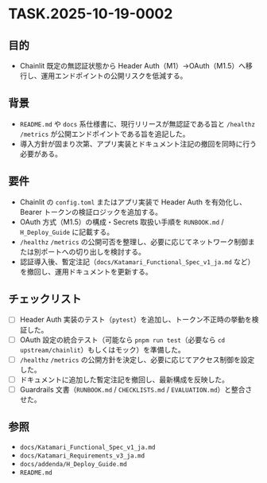 # TASK.2025-10-19-0002

## 目的
- Chainlit 既定の無認証状態から Header Auth（M1）→OAuth（M1.5）へ移行し、運用エンドポイントの公開リスクを低減する。

## 背景
- `README.md` や `docs` 系仕様書に、現行リリースが無認証である旨と `/healthz` `/metrics` が公開エンドポイントである旨を追記した。
- 導入方針が固まり次第、アプリ実装とドキュメント注記の撤回を同時に行う必要がある。

## 要件
- Chainlit の `config.toml` またはアプリ実装で Header Auth を有効化し、Bearer トークンの検証ロジックを追加する。
- OAuth 方式（M1.5）の構成・Secrets 取扱い手順を `RUNBOOK.md` / `H_Deploy_Guide` に記載する。
- `/healthz` `/metrics` の公開可否を整理し、必要に応じてネットワーク制御または別ポートへの切り出しを検討する。
- 認証導入後、暫定注記（`docs/Katamari_Functional_Spec_v1_ja.md` など）を撤回し、運用ドキュメントを更新する。

## チェックリスト
- [ ] Header Auth 実装のテスト（`pytest`）を追加し、トークン不正時の挙動を検証した。
- [ ] OAuth 設定の統合テスト（可能なら `pnpm run test`（必要なら `cd upstream/chainlit`）もしくはモック）を準備した。
- [ ] `/healthz` `/metrics` の公開方針を決定し、必要に応じてアクセス制御を設定した。
- [ ] ドキュメントに追加した暫定注記を撤回し、最新構成を反映した。
- [ ] Guardrails 文書（`RUNBOOK.md` / `CHECKLISTS.md` / `EVALUATION.md`）と整合させた。

## 参照
- `docs/Katamari_Functional_Spec_v1_ja.md`
- `docs/Katamari_Requirements_v3_ja.md`
- `docs/addenda/H_Deploy_Guide.md`
- `README.md`
